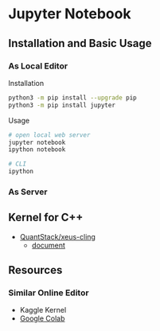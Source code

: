 # Jupyter Notebook

## Installation and Basic Usage

### As Local Editor

Installation

```sh
python3 -m pip install --upgrade pip
python3 -m pip install jupyter
```

Usage

```sh
# open local web server
jupyter notebook
ipython notebook

# CLI
ipython
```

### As Server

## Kernel for C++

* [QuantStack/xeus-cling](https://github.com/QuantStack/xeus-cling/)
  * [document](https://xeus-cling.readthedocs.io/en/latest/)

## Resources

### Similar Online Editor

* Kaggle Kernel
* [Google Colab](https://colab.research.google.com/)
